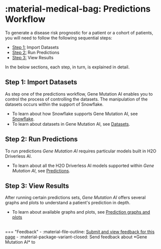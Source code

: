 # :material-medical-bag: Predictions Workflow 

To generate a disease risk prognostic for a patient or a cohort of patients, you will need to follow the following sequential steps: 

- [Step 1:](#step-1-import-datasets) Import Datasets
- [Step 2:](#step-2-run-predictions) Run Predictions
- [Step 3:](#step-3-view-results) View Results

In the below sections, each step, in turn, is explained in detail.

## Step 1: Import Datasets

As step one of the predictions workflow, Gene Mutation AI enables you to control the process of controlling the datasets. The manipulation of the datasets occurs within the support of Snowflake. 

- To learn about how Snowflake supports Gene Mutation AI, see [Snowflake](/gene_mutation/snowflake/).
- To learn about datasets in Gene Mutation AI, see [Datasets](/gene_mutation/datasets/).

## Step 2: Run Predictions

To run predictions *Gene Mutation AI* requires particular models built in H2O Driverless AI. 

- To learn about all the H2O Driverless AI models supported within *Gene Mutation AI*, see [Predictions](/gene_mutation/predictions).

## Step 3: View Results

After running certain predictions sets, *Gene Mutation AI* offers several graphs and plots to understand a patient's prediction in depth. 

- To learn about available graphs and plots, see [Prediction graphs and plots](/gene_mutation/predictions/#prediction-graphs-and-plots) 


<br>
=== "Feedback"
    - :material-file-outline: <a href="https://github.com/h2oai/h2o-health/issues/new?assignees=5675sp&labels=gma%2Fdocumentation&template=gene-mutation-ai-feedback.md&title=%5BGene+Mutation+AI+DOCS%5D" target="_blank">Submit and view feedback for this page</a>
    - :material-package-variant-closed: Send feedback about *Gene Mutation AI* to <niki.athanasiadou@h2o.ai>